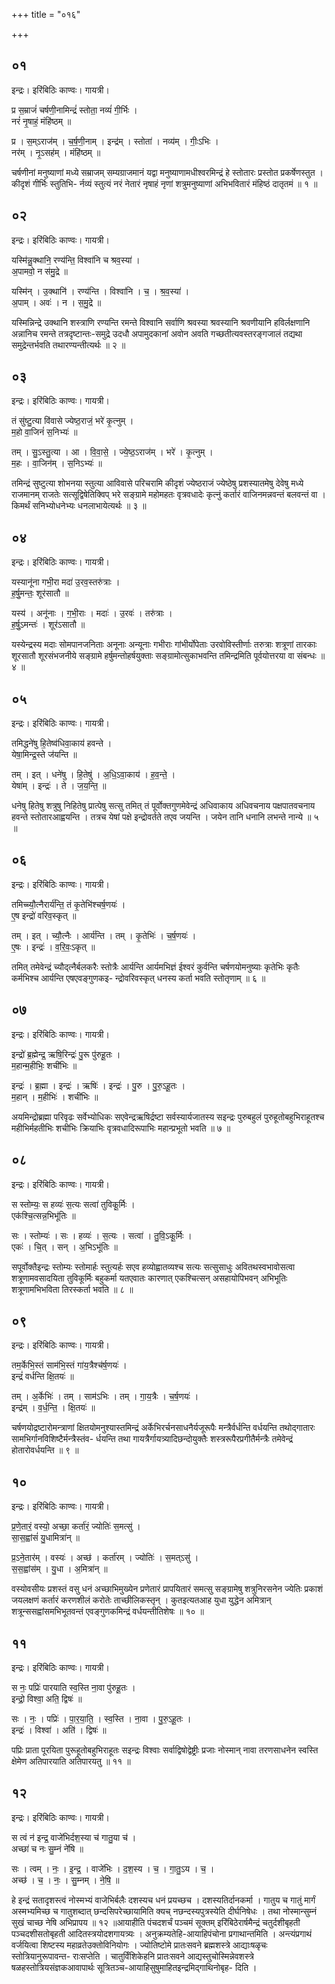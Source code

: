 +++
title = "०१६"

+++


## ०१
इन्द्रः। इरिंबिठिः काण्वः। गायत्री।

प्र स॒म्राजं॑ चर्षणी॒नामिन्द्रं॑ स्तोता॒ नव्यं॑ गी॒र्भिः ।  
नरं॑ नृ॒षाहं॒ मंहि॑ष्ठम् ॥

प्र । स॒म्ऽराज॑म् । च॒र्ष॒णी॒नाम् । इन्द्र॑म् । स्तोता॑ । नव्य॑म् । गीः॒ऽभिः ।  
नर॑म् । नृ॒ऽसह॑म् । मंहि॑ष्ठम् ॥

चर्षणीनां मनुष्याणां मध्ये सम्राजम् सम्यग्राजमानं यद्वा मनुष्याणामधीश्वरमिन्द्रं हे स्तोतारः प्रस्तोत प्रकर्षेणस्तुत । कीदृशं गीर्भिः स्तुतिभि- र्नव्यं स्तुत्यं नरं नेतारं नृषाहं नृणां शत्रुमनुष्याणां अभिभवितारं मंहिष्ठं दातृतमं ॥ १ ॥

## ०२
इन्द्रः। इरिंबिठिः काण्वः। गायत्री।

यस्मि॑न्नु॒क्थानि॒ रण्य॑न्ति॒ विश्वा॑नि च श्रव॒स्या॑ ।  
अ॒पामवो॒ न स॑मु॒द्रे ॥

यस्मि॑न् । उ॒क्थानि॑ । रण्य॑न्ति । विश्वा॑नि । च॒ । श्र॒व॒स्या॑ ।  
अ॒पाम् । अवः॑ । न । स॒मु॒द्रे ॥

यस्मिन्निन्द्रे उक्थानि शस्त्राणि रण्यन्ति रमन्ते विश्वानि सर्वाणि श्रवस्या श्रवस्यानि श्रवणीयानि हविर्लक्षणानि अन्नानिच रमन्ते तत्रदृष्टान्तः-समुद्रे उदधौ अपामुदकानां अवोन अवति गच्छतीत्यवस्तरङ्गजालं तद्यथा समुद्रेन्तर्भवति तथारण्यन्तीत्यर्थः ॥ २ ॥

## ०३
इन्द्रः। इरिंबिठिः काण्वः। गायत्री।

तं सु॑ष्टु॒त्या वि॑वासे ज्येष्ठ॒राजं॒ भरे॑ कृ॒त्नुम् ।  
म॒हो वा॒जिनं॑ स॒निभ्यः॑ ॥

तम् । सु॒ऽस्तु॒त्या । आ । वि॒वा॒से॒ । ज्ये॒ष्ठ॒ऽराज॑म् । भरे॑ । कृ॒त्नुम् ।  
म॒हः । वा॒जिन॑म् । स॒निऽभ्यः॑ ॥

तमिन्द्रं सुष्टुत्या शोभनया स्तुत्या आविवासे परिचरामि कीदृशं ज्येष्ठराजं ज्येष्ठेषु प्रशस्यातमेषु देवेषु मध्ये राजमानम् राजतेः सत्सूद्विषेतिक्विप् भरे सङ्ग्रामे महोमहतः वृत्रवधादेः कृत्नुं कर्तारं वाजिनमन्नवन्तं बलवन्तं वा । किमर्थं सनिभ्योधनेभ्यः धनलाभायेत्यर्थः ॥ ३ ॥

## ०४
इन्द्रः। इरिंबिठिः काण्वः। गायत्री।

यस्यानू॑ना गभी॒रा मदा॑ उ॒रव॒स्तरु॑त्राः ।  
ह॒र्षु॒मन्तः॒ शूर॑सातौ ॥

यस्य॑ । अनू॑नाः । ग॒भी॒राः । मदाः॑ । उ॒रवः॑ । तरु॑त्राः ।  
ह॒र्षु॒ऽमन्तः॑ । शूर॑ऽसातौ ॥

यस्येन्द्रस्य मदाः सोमपानजनिताः अनूनाः अन्यूनाः गभीराः गांभीर्योपेताः उरवोविस्तीर्णाः तरुत्राः शत्रूणां तारकाः शूरसातौ शूरसंभजनीये सङ्ग्रामे हर्षुमन्तोहर्षयुक्ताः सङ्ग्रामोत्सुकाभवन्ति तमिन्द्रमिति पूर्वयोत्तरया वा संबन्धः ॥ ४ ॥

## ०५
इन्द्रः। इरिंबिठिः काण्वः। गायत्री।

तमिद्धने॑षु हि॒तेष्व॑धिवा॒काय॑ हवन्ते ।  
येषा॒मिन्द्र॒स्ते ज॑यन्ति ॥

तम् । इत् । धने॑षु । हि॒तेषु॑ । अ॒धि॒ऽवा॒काय॑ । ह॒व॒न्ते॒ ।  
येषा॑म् । इन्द्रः॑ । ते । ज॒य॒न्ति॒ ॥

धनेषु हितेषु शत्रुषु निहितेषु प्रात्पेषु सत्सु तमित् तं पूर्वोक्तगुणमेवेन्द्रं अधिवाकाय अधिवचनाय पक्षपातवचनाय हवन्ते स्तोतारआह्वयन्ति । तत्रच येषां पक्षे इन्द्रोवर्तते तएव जयन्ति । जयेन तानि धनानि लभन्ते नान्ये ॥ ५ ॥

## ०६
इन्द्रः। इरिंबिठिः काण्वः। गायत्री।

तमिच्च्यौ॒त्नैरार्य॑न्ति॒ तं कृ॒तेभि॑श्चर्ष॒णयः॑ ।  
ए॒ष इन्द्रो॑ वरिव॒स्कृत् ॥

तम् । इत् । च्यौ॒त्नैः । आर्य॑न्ति । तम् । कृ॒तेभिः॑ । च॒र्ष॒णयः॑ ।  
ए॒षः । इन्द्रः॑ । व॒रि॒वः॒ऽकृत् ॥

तमित् तमेवेन्द्रं च्यौद्त्नैर्बलकरैः स्तोत्रैः आर्यन्ति आर्यमभिज्ञं ईश्वरं कुर्वन्ति चर्षणयोमनुष्याः कृतेभिः कृतैः कर्मभिश्च आर्यन्ति एषएवङ्गुणकइ- न्द्रोवरिवस्कृत् धनस्य कर्ता भवति स्तोतृणाम् ॥ ६ ॥

## ०७
इन्द्रः। इरिंबिठिः काण्वः। गायत्री।

इन्द्रो॑ ब्र॒ह्मेन्द्र॒ ऋषि॒रिन्द्रः॑ पु॒रू पु॑रुहू॒तः ।  
म॒हान्म॒हीभिः॒ शची॑भिः ॥

इन्द्रः॑ । ब्र॒ह्मा । इन्द्रः॑ । ऋषिः॑ । इन्द्रः॑ । पु॒रु । पु॒रु॒ऽहू॒तः ।  
म॒हान् । म॒हीभिः॑ । शची॑भिः ॥

अयमिन्द्रोब्रह्मा परिवृढः सर्वेभ्योधिकः सएवेन्द्रऋषिर्द्रष्टा सर्वस्यार्यजातस्य सइन्द्रः पुरुबहुलं पुरुहूतोबहुभिराहूतश्च महीभिर्महतीभिः शचीभिः क्रियाभिः वृत्रवधादिरूपाभिः महान्प्रभूतो भवति ॥ ७ ॥

## ०८
इन्द्रः। इरिंबिठिः काण्वः। गायत्री।

स स्तोम्यः॒ स हव्यः॑ स॒त्यः सत्वा॑ तुविकू॒र्मिः ।  
एक॑श्चि॒त्सन्न॒भिभू॑तिः ॥

सः । स्तोम्यः॑ । सः । हव्यः॑ । स॒त्यः । सत्वा॑ । तु॒वि॒ऽकू॒र्मिः ।  
एकः॑ । चि॒त् । सन् । अ॒भिऽभू॑तिः ॥

सपूर्वोक्तैइन्द्रः स्तोम्यः स्तोमार्हः स्तुत्यर्हः सएव हव्योह्वातव्यश्च सत्यः सत्सुसाधुः अवितथस्वभावोसत्वा शत्रूणामवसादयिता तुविकूर्मिः बहुकर्मा यतएवातः कारणात् एकश्चित्सन् असहायोपिभवन् अभिभूतिः शत्रूणामभिभविता तिरस्कर्ता भवति ॥ ८ ॥

## ०९
इन्द्रः। इरिंबिठिः काण्वः। गायत्री।

तम॒र्केभि॒स्तं साम॑भि॒स्तं गा॑य॒त्रैश्च॑र्ष॒णयः॑ ।  
इन्द्रं॑ वर्धन्ति क्षि॒तयः॑ ॥

तम् । अ॒र्केभिः॑ । तम् । साम॑ऽभिः । तम् । गा॒य॒त्रैः । च॒र्ष॒णयः॑ ।  
इन्द्र॑म् । व॒र्ध॒न्ति॒ । क्षि॒तयः॑ ॥

चर्षणयोद्रष्टारोमन्त्राणां क्षितयोमनुश्यास्तमिन्द्रं अर्केभिरर्चनसाधनैर्यजूरूपैः मन्त्रैर्वर्धन्ति वर्धयन्ति तथोद्गातारः सामभिर्गानविशिष्टैर्मन्त्रैस्तंव- र्धयन्ति तथा गायत्रैर्गायत्र्यादिछन्दोयुक्तैः शस्त्ररूपैरप्रगीतैर्मन्त्रैः तमेवेन्द्रं होतारोवर्धयन्ति ॥ ९ ॥

## १०
इन्द्रः। इरिंबिठिः काण्वः। गायत्री।

प्र॒णे॒तारं॒ वस्यो॒ अच्छा॒ कर्ता॑रं॒ ज्योतिः॑ स॒मत्सु॑ ।  
सा॒स॒ह्वांसं॑ यु॒धामित्रा॑न् ॥

प्र॒ऽने॒तार॑म् । वस्यः॑ । अच्छ॑ । कर्ता॑रम् । ज्योतिः॑ । स॒मत्ऽसु॑ ।  
स॒स॒ह्वांस॑म् । यु॒धा । अ॒मित्रा॑न् ॥

वस्योवसीयः प्रशस्तं वसु धनं अच्छाभिमुख्येन प्रणेतारं प्रापयितारं समत्सु सङ्ग्रामेषु शत्रुनिरसनेन ज्येतिः प्रकाशं जयलक्षणं कर्तारं करणशीलं करोतेः ताच्छीलिकस्तृन् । कुतइत्यतआह युधा युद्धेन अमित्रान् शत्रून्ससह्वांसमभिभूतवन्तं एवङ्गुणकमिन्द्रं वर्धयन्तीतिशेषः ॥ १० ॥

## ११
इन्द्रः। इरिंबिठिः काण्वः। गायत्री।

स नः॒ पप्रिः॑ पारयाति स्व॒स्ति ना॒वा पु॑रुहू॒तः ।  
इन्द्रो॒ विश्वा॒ अति॒ द्विषः॑ ॥

सः । नः॒ । पप्रिः॑ । पा॒र॒या॒ति॒ । स्व॒स्ति । ना॒वा । पु॒रु॒ऽहू॒तः ।  
इन्द्रः॑ । विश्वा॑ । अति॑ । द्विषः॑ ॥

पप्रिः प्राता पूरयिता पुरूहूतोबहुभिराहूतः सइन्द्रः विश्वाः सर्वाद्विषोद्वेष्ट्रीः प्रजाः नोस्मान् नावा तरणसाधनेन स्वस्ति क्षेमेण अतिपारयाति अतिपारयतु ॥ ११ ॥

## १२
इन्द्रः। इरिंबिठिः काण्वः। गायत्री।

स त्वं न॑ इन्द्र॒ वाजे॑भिर्दश॒स्या च॑ गातु॒या च॑ ।  
अच्छा॑ च नः सु॒म्नं ने॑षि ॥

सः । त्वम् । नः॒ । इ॒न्द्र॒ । वाजे॑भिः । द॒श॒स्य । च॒ । गा॒तु॒ऽय । च॒ ।  
अच्छ॑ । च॒ । नः॒ । सु॒म्नम् । ने॒षि॒ ॥

हे इन्द्रं सतादृशस्त्वं नोस्मभ्यं वाजेभिर्बलैः दशस्यच धनं प्रयच्छच । दशस्यतिर्दानकर्मा । गातुय च गातुं मार्गं अस्मभ्यमिच्छ च गातुशब्दात् छन्दसिपरेच्छायामिति क्यच् नछन्दस्यपुत्रस्येति दीर्घनिषेधः । तथा नोस्मान्सुम्नं सुखं चाच्छ नेषि अभिप्रापय ॥ १२ ॥आयाहीति पंचदशर्चं पञ्चमं सूक्तम् इरिंबिठेरार्षमैन्द्रं चतुर्दशीबृहती पञ्चदशीसतोबृहती आदितस्त्रयोदशगायत्र्यः । अनुक्रम्यतेहि-आयाहिपंचोना प्रगाथान्तमिति । अन्त्यंप्रगाथं वर्जयित्वा शिष्टस्य महाव्रतेउक्तोविनियोगः । ज्योतिष्टोमे प्रातःसवने ब्रह्मशस्त्रे आद्याःषळृचः स्तोत्रियानुरूपावन्त- राःसप्तेति । चातुर्विंशिकेहनि प्रातःसवने आद्यस्तुचोस्मिन्नेवशस्त्रे षळहस्तोत्रियसंज्ञकआवापार्थः सूत्रितञ्च-आयाहिसुषुमाहितइन्द्रमिद्गाथिनोबृह- दिति ।